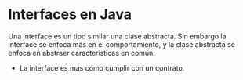 # Interfaces en Java
Una interface es un tipo similar una clase abstracta. Sin
embargo la interface se enfoca más en el comportamiento, y
la clase abstracta se enfoca en abstraer características
en común.
- La interface es más como cumplir con un contrato.
